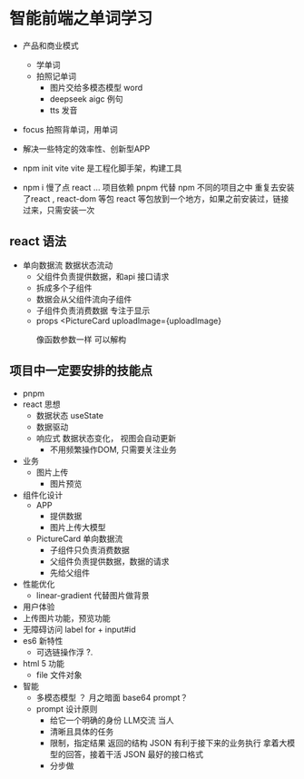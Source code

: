 # 智能前端之单词学习
- 产品和商业模式
  - 学单词 
  - 拍照记单词
    - 图片交给多模态模型 word
    - deepseek aigc 例句 
    - tts 发音 
- focus
  拍照背单词，用单词 
- 解决一些特定的效率性、创新型APP 

- npm init vite
  vite 是工程化脚手架，构建工具
- npm i 慢了点
  react ... 项目依赖
  pnpm 代替 npm
  不同的项目之中 重复去安装了react , react-dom 等包
  react 等包放到一个地方，如果之前安装过，链接过来，只需安装一次

## react 语法
- 单向数据流
  数据状态流动
   - 父组件负责提供数据，和api 接口请求
   - 拆成多个子组件
   - 数据会从父组件流向子组件
   - 子组件负责消费数据  专注于显示
   - props 
     <PictureCard
     uploadImage={uploadImage}
     >
     像函数参数一样 可以解构

## 项目中一定要安排的技能点
- pnpm 
- react 思想
  - 数据状态 useState 
  - 数据驱动 
  - 响应式 数据状态变化， 视图会自动更新
    - 不用频繁操作DOM, 只需要关注业务 
- 业务
  - 图片上传
    - 图片预览 
- 组件化设计 
  - APP
    - 提供数据
    - 图片上传大模型
  - PictureCard
    单向数据流 
    - 子组件只负责消费数据
    - 父组件负责提供数据，数据的请求 
    - 先给父组件
- 性能优化
  - linear-gradient 代替图片做背景
- 用户体验
 - 上传图片功能，预览功能
 - 无障碍访问
  label for + input#id
- es6 新特性
   - 可选链操作浮 ?.
- html 5 功能
  - file 文件对象 
- 智能
  - 多模态模型
    ？  月之暗面 base64 
    prompt？ 
  - prompt 设计原则
    - 给它一个明确的身份 LLM交流 当人
    - 清晰且具体的任务
    - 限制，指定结果
      返回的结构 JSON 
      有利于接下来的业务执行
      拿着大模型的回答，接着干活
      JSON 最好的接口格式
    - 分步做
